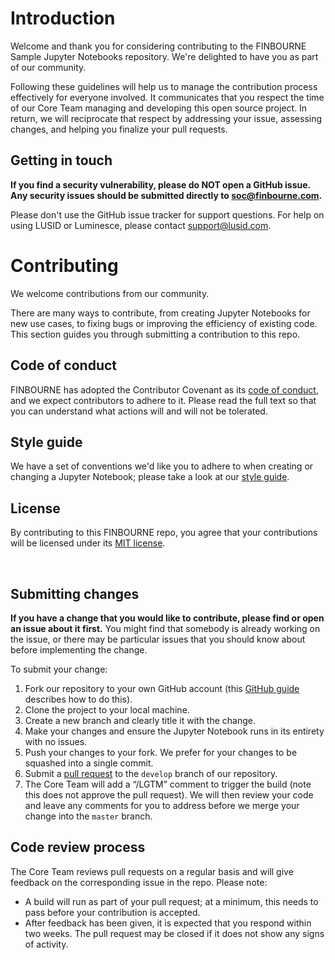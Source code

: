 # Introduction

Welcome and thank you for considering contributing to the FINBOURNE Sample Jupyter Notebooks repository.  We're delighted to have you as part of our community.

Following these guidelines will help us to manage the contribution process effectively for everyone involved. It communicates that you respect the time of our Core Team managing and developing this open source project. In return, we will reciprocate that respect by addressing your issue, assessing changes, and helping you finalize your pull requests.

## Getting in touch

**If you find a security vulnerability, please do NOT open a GitHub issue. Any security issues should be submitted directly to soc@finbourne.com.**

Please don't use the GitHub issue tracker for support questions. For help on using LUSID or Luminesce, please contact support@lusid.com.

# Contributing

We welcome contributions from our community. 

There are many ways to contribute, from creating Jupyter Notebooks for new use cases, to fixing bugs or improving the efficiency of existing code. This section guides you through submitting a contribution to this repo.

## Code of conduct

FINBOURNE has adopted the Contributor Covenant as its [code of conduct](https://github.com/finbourne/sample-notebooks/blob/master/docs/CODE_OF_CONDUCT.md), and we expect contributors to adhere to it. Please read the full text so that you can understand what actions will and will not be tolerated.

## Style guide

We have a set of conventions we'd like you to adhere to when creating or changing a Jupyter Notebook; please take a look at our [style guide](https://github.com/finbourne/sample-notebooks/blob/master/docs/FINBOURNE%20notebook%20style%20guide.ipynb).

## License

By contributing to this FINBOURNE repo, you agree that your contributions will be licensed under its [MIT license](https://github.com/finbourne/lusid-python-tools/blob/master/LICENSE).
  
</br>

## Submitting changes

**If you have a change that you would like to contribute, please find or open an issue about it first.** You might find that somebody is already working on the issue, or there may be particular issues that you should know about before implementing the change.

To submit your change:

1. Fork our repository to your own GitHub account (this [GitHub guide](https://help.github.com/en/articles/fork-a-repo) describes how to do this).
2. Clone the project to your local machine.
3. Create a new branch and clearly title it with the change.
4. Make your changes and ensure the Jupyter Notebook runs in its entirety with no issues.
5. Push your changes to your fork. We prefer for your changes to be squashed into a single commit.
6. Submit a [pull request](https://help.github.com/en/articles/about-pull-requests) to the `develop` branch of our repository.
7. The Core Team will add a “/LGTM” comment to trigger the build (note this does not approve the pull request). We will then review your code and leave any comments for you to address before we merge your change into the `master` branch.

## Code review process

The Core Team reviews pull requests on a regular basis and will give feedback on the corresponding issue in the repo. Please note:

- A build will run as part of your pull request; at a minimum, this needs to pass before your contribution is accepted.
- After feedback has been given, it is expected that you respond within two weeks. The pull request may be closed if it does not show any signs of activity.